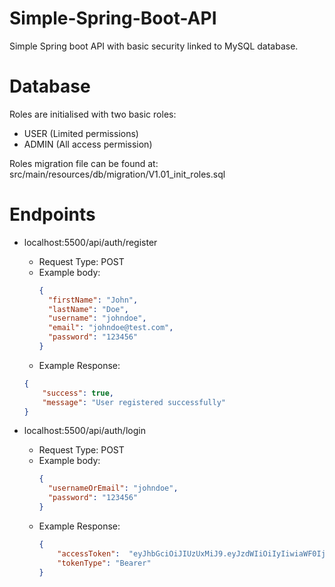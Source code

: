 # Simple-Spring-Boot-API
Simple Spring boot API with basic security linked to MySQL database.


# Database
Roles are initialised with two basic roles:
- USER (Limited permissions)
- ADMIN (All access permission)

Roles migration file can be found at: src/main/resources/db/migration/V1.01_init_roles.sql

# Endpoints
- localhost:5500/api/auth/register    
  - Request Type: POST
  - Example body:
     ```json
     {
	   "firstName": "John",
	   "lastName": "Doe",
	   "username": "johndoe",
	   "email": "johndoe@test.com",
	   "password": "123456"
     }
     ```
   - Example Response:
   ```json
   {
       "success": true,
       "message": "User registered successfully"
   }
   ```

- localhost:5500/api/auth/login
  - Request Type: POST
  - Example body:
    ```json
    {
	  "usernameOrEmail": "johndoe",
	  "password": "123456"
    }
    ```
  - Example Response:
    ```json
    {
        "accessToken":  "eyJhbGciOiJIUzUxMiJ9.eyJzdWIiOiIyIiwiaWF0IjoxNTQ4MDE4OTEyLCJleHAiOjE1NDg2MjM3MTJ9.JafFrznRzInlNWh6hLILyD3pvPXSRq862vVHKaq5ATwP6wGF_S-pS9RuZ2XwZKATlwDeEIlMzHfcLLusdHSriQ",
        "tokenType": "Bearer"
    }
    ```
